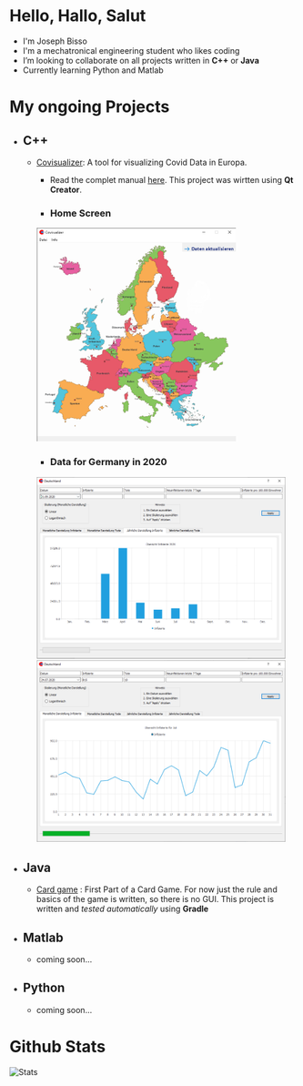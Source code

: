 # Hello, Hallo, Salut #
- I'm Joseph Bisso
- I'm a mechatronical engineering student who likes coding
- I’m looking to collaborate on all projects written in **C++** or **Java**
- Currently learning Python and Matlab

# My ongoing Projects #
- ## C++ ##
  - [Covisualizer](https://github.com/JosephBisso/Starlink): A tool for visualizing Covid Data in Europa. 
    - Read the complet manual [here](https://github.com/JosephBisso/Starlink/blob/master/manual%20instruction/Anleitung.pdf). This project was wirtten using **Qt Creator**.
    
    - ### Home Screen ### 
    
    <img src="https://github.com/JosephBisso/Starlink/blob/master/manual%20instruction/Covisualizer%2019.08.2020%2015_31_03.png" width="350">
    
    
    - ### Data for Germany in 2020 ###
    
    <img src="https://github.com/JosephBisso/Starlink/blob/master/manual%20instruction/API-Programm_BalkenDiagram.PNG" width="437,5">    
    <img src="https://github.com/JosephBisso/Starlink/blob/master/manual%20instruction/API_Programm_Graph.PNG" width="437,5">
    
- ## Java ##
  - [Card game](https://github.com/JosephBisso/Java_Poject) : First Part of a Card Game. For now just the rule and basics of the game is written, so there is no GUI. This project is written and _tested automatically_ using **Gradle**

- ## Matlab ##
  - coming soon...
  
- ## Python ##
  - coming soon... 
  
# Github Stats #
![Stats](https://github-readme-stats.vercel.app/api?username=JosephBisso&&show_icons=true&title_color=ffffff&icon_color=bb2acf&text_color=daf7dc&bg_color=151515)

<!---
JosephBisso/JosephBisso is a ✨ special ✨ repository because its `README.md` (this file) appears on your GitHub profile.
You can click the Preview link to take a look at your changes.
--->
